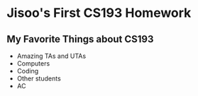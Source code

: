 # Jisoo's First CS193 Homework

## My Favorite Things about CS193
- Amazing TAs and UTAs
- Computers
- Coding
- Other students
- AC
